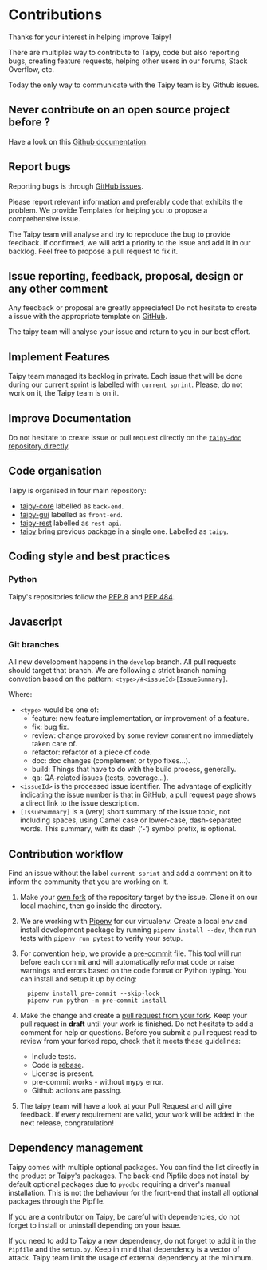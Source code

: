 # Contributions

Thanks for your interest in helping improve Taipy!

There are multiples way to contribute to Taipy, code but also reporting bugs, creating feature requests, helping other users in our forums, Stack Overflow, etc.

Today the only way to communicate with the Taipy team is by Github issues.


## Never contribute on an open source project before ?

Have a look on this [Github documentation](https://docs.github.com/en/get-started/quickstart/contributing-to-projects).


## Report bugs

Reporting bugs is through [GitHub issues](https://github.com/Avaiga/taipy/issues).

Please report relevant information and preferably code that exhibits the
problem. We provide Templates for helping you to propose a comprehensive issue.

The Taipy team will analyse and try to reproduce the bug to provide feedback.
If confirmed, we will add a priority to the issue and add it in our backlog. Feel free to propose a pull request to fix it.

## Issue reporting, feedback, proposal, design or any other comment

Any feedback or proposal are greatly appreciated!
Do not hesitate to create a issue with the appropriate template on [GitHub](https://github.com/Avaiga/taipy/issues).

The taipy team will analyse your issue and return to you in our best effort.


## Implement Features

Taipy team managed its backlog in private. Each issue that will be done during our current sprint is labelled with
`current sprint`. Please, do not work on it, the Taipy team is on it.


## Improve Documentation

Do not hesitate to create issue or pull request directly on the [`taipy-doc` repository directly](https://github.com/Avaiga/taipy-doc).



## Code organisation

Taipy is organised in four main repository:
- [taipy-core](https://github.com/Avaiga/taipy-core) labelled as `back-end`.
- [taipy-gui](https://github.com/Avaiga/taipy-gui) labelled as `front-end`.
- [taipy-rest](https://github.com/Avaiga/taipy-rest) labelled as `rest-api`.
- [taipy](https://github.com/Avaiga/taipy) bring previous package in a single one. Labelled as `taipy`.


## Coding style and best practices

### Python

Taipy's repositories follow the [PEP 8](https://www.python.org/dev/peps/pep-0008/) and [PEP 484](https://www.python.org/dev/peps/pep-0484/).

## Javascript

### Git branches

All new development happens in the `develop` branch. All pull requests should target that branch.
We are following a strict branch naming convetion based on the pattern: `<type>/#<issueId>[IssueSummary]`.

Where:
- `<type>` would be one of:
    - feature: new feature implementation, or improvement of a feature.
    - fix: bug fix.
    - review: change provoked by some review comment no immediately taken care of.
    - refactor: refactor of a piece of code.
    - doc: doc changes (complement or typo fixes…).
    - build: Things that have to do with the build process, generally.
    - qa: QA-related issues (tests, coverage…).
- `<issueId>` is the processed issue identifier. The advantage of explicitly indicating the issue number is that in GitHub, a pull request page shows a direct link to the issue description.
- `[IssueSummary]` is a (very) short summary of the issue topic, not including spaces, using Camel case or lower-case, dash-separated words. This summary, with its dash (‘-’) symbol prefix, is optional.


## Contribution workflow

Find an issue without the label `current sprint` and add a comment on it to inform the community that you are working on it.

1. Make your [own fork](https://help.github.com/en/github/getting-started-with-github/fork-a-repo) of the repository
   target by the issue. Clone it on our local machine, then go inside the directory.

2. We are working with [Pipenv](https://github.com/pypa/pipenv) for our virtualenv.
   Create a local env and install development package by running `pipenv install --dev`, then run tests with `pipenv run pytest` to verify your setup.

3. For convention help, we provide a [pre-commit](https://pre-commit.com/hooks.html) file.
   This tool will run before each commit and will automatically reformat code or raise warnings and errors based on the
   code format or Python typing.
   You can install and setup it up by doing:
   ```
     pipenv install pre-commit --skip-lock
     pipenv run python -m pre-commit install
   ```

4. Make the change and create a [pull request from your fork](<https://help.github.com/en/github/collaborating-with-issues-and-pull-requests/creating-a-pull-request-from-a-fork>).
   Keep your pull request in __draft__ until your work is finished.
   Do not hesitate to add a comment for help or questions.
   Before you submit a pull request read to review from your forked repo, check that it meets these guidelines:
    - Include tests.
    - Code is [rebase](http://stackoverflow.com/a/7244456/1110993).
    - License is present.
    - pre-commit works - without mypy error.
    - Github actions are passing.

5. The taipy team will have a look at your Pull Request and will give feedback. If every requirement are valid, your work will be added in the next
   release, congratulation!


## Dependency management

Taipy comes with multiple optional packages. You can find the list directly in the product or Taipy's packages.
The back-end Pipfile does not install by default optional packages due to `pyodbc` requiring a driver's manual installation. This is not
the behaviour for the front-end that install all optional packages through the Pipfile.

If you are a contributor on Taipy, be careful with dependencies, do not forget to install or uninstall depending on
your issue.

If you need to add to Taipy a new dependency, do not forget to add it in the `Pipfile` and the `setup.py`.
Keep in mind that dependency is a vector of attack. Taipy team limit the usage of external dependency at the minimum.
